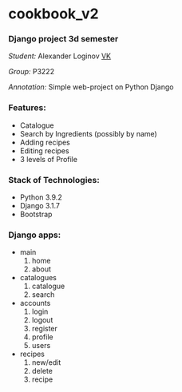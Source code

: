 # cookbook_v2
### Django project 3d semester

*Student:* Alexander Loginov [VK](http://vk.com/idallogan)

*Group:* P3222

*Annotation:* Simple web-project on Python Django

### Features:
* Catalogue
* Search by Ingredients (possibly by name)
* Adding recipes
* Editing recipes
* 3 levels of Profile

### Stack of Technologies:
* Python 3.9.2
* Django 3.1.7
* Bootstrap

### Django apps:
* main
  1. home
  1. about
* catalogues
  1. catalogue
  1. search
* accounts
  1. login
  2. logout
  3. register
  4. profile
  5. users
* recipes
  1. new/edit
  1. delete
  1. recipe
